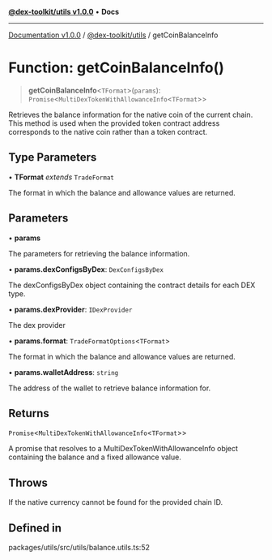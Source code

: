 [**@dex-toolkit/utils v1.0.0**](../README.md) • **Docs**

***

[Documentation v1.0.0](../../../packages.md) / [@dex-toolkit/utils](../README.md) / getCoinBalanceInfo

# Function: getCoinBalanceInfo()

> **getCoinBalanceInfo**\<`TFormat`\>(`params`): `Promise`\<`MultiDexTokenWithAllowanceInfo`\<`TFormat`\>\>

Retrieves the balance information for the native coin of the current chain.
This method is used when the provided token contract address corresponds to the native coin rather than a token contract.

## Type Parameters

• **TFormat** *extends* `TradeFormat`

The format in which the balance and allowance values are returned.

## Parameters

• **params**

The parameters for retrieving the balance information.

• **params.dexConfigsByDex**: `DexConfigsByDex`

The dexConfigsByDex object containing the contract details for each DEX type.

• **params.dexProvider**: `IDexProvider`

The dex provider

• **params.format**: `TradeFormatOptions`\<`TFormat`\>

The format in which the balance and allowance values are returned.

• **params.walletAddress**: `string`

The address of the wallet to retrieve balance information for.

## Returns

`Promise`\<`MultiDexTokenWithAllowanceInfo`\<`TFormat`\>\>

A promise that resolves to a MultiDexTokenWithAllowanceInfo object containing the balance and a fixed allowance value.

## Throws

If the native currency cannot be found for the provided chain ID.

## Defined in

packages/utils/src/utils/balance.utils.ts:52
